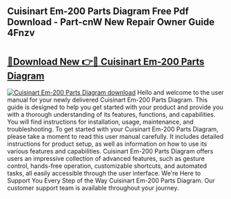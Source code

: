 ## Cuisinart Em-200 Parts Diagram Free Pdf Download - Part-cnW New Repair Owner Guide 4Fnzv

# <h2><a href="http://dfpgvk.blite.top/?on=Cuisinart+Em-200+Parts+Diagram">🔗Download New 👉🔴 Cuisinart Em-200 Parts Diagram</a></h2>

[![Cuisinart Em-200 Parts Diagram download](https://i.imgur.com/lujVjoI.png)](http://dfpgvk.blite.top/?on=Cuisinart+Em-200+Parts+Diagram)
Hello and welcome to the user manual for your newly delivered Cuisinart Em-200 Parts Diagram. This guide is designed to help you get started with your product and provide you with a thorough understanding of its features, functions, and capabilities. You will find instructions for installation, usage, maintenance, and troubleshooting. To get started with your Cuisinart Em-200 Parts Diagram, please take a moment to read this user manual carefully. It includes detailed instructions for product setup, as well as information on how to use its various features and capabilities. Cuisinart Em-200 Parts Diagram offers users an impressive collection of advanced features, such as gesture control, hands-free operation, customizable shortcuts, and automated tasks, all easily accessible through the user interface. We're Here to Support You Every Step of the Way Cuisinart Em-200 Parts Diagram. Our customer support team is available throughout your journey.
